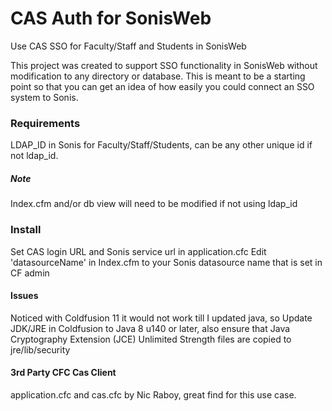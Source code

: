 # CAS Auth for SonisWeb
Use CAS SSO for Faculty/Staff and Students in SonisWeb

This project was created to support SSO functionality in SonisWeb without modification to any directory or database. This is meant to be a starting point so that you can get an idea of how easily you could connect an SSO system to Sonis.

### Requirements
LDAP_ID in Sonis for Faculty/Staff/Students, can be any other unique id if not ldap_id.

##### Note
Index.cfm and/or db view will need to be modified if not using ldap_id

### Install
Set CAS login URL and Sonis service url in application.cfc
Edit 'datasourceName' in Index.cfm to your Sonis datasource name that is set in CF admin

#### Issues
Noticed with Coldfusion 11 it would not work till I updated java, so
Update JDK/JRE in Coldfusion to Java 8 u140 or later, also ensure that Java Cryptography Extension (JCE) Unlimited Strength files are copied to jre/lib/security

#### 3rd Party CFC Cas Client
application.cfc and cas.cfc by Nic Raboy, great find for this use case.